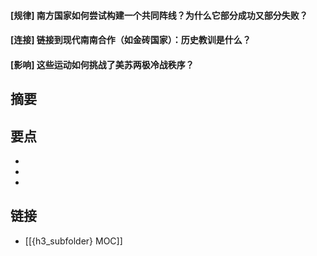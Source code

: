 #### [规律] 南方国家如何尝试构建一个共同阵线？为什么它部分成功又部分失败？


#### [连接] 链接到现代南南合作（如金砖国家）：历史教训是什么？


#### [影响] 这些运动如何挑战了美苏两极冷战秩序？


## 摘要


## 要点

- 
- 
- 

## 链接

- [[{h3_subfolder} MOC]]
